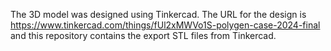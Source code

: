 
The 3D model was designed using Tinkercad.  The URL for the design is https://www.tinkercad.com/things/fUl2xMWVo1S-polygen-case-2024-final and this repository contains the export STL files from Tinkercad.
